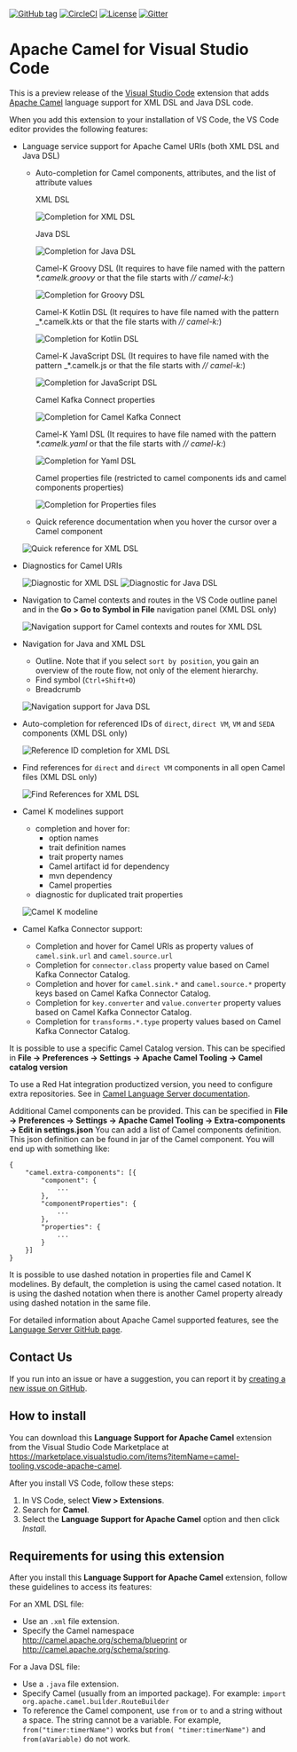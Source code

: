 [![GitHub tag](https://img.shields.io/github/tag/camel-tooling/camel-lsp-client-vscode.svg?style=plastic)]()
[![CircleCI](https://circleci.com/gh/camel-tooling/camel-lsp-client-vscode.svg?style=shield)](https://circleci.com/gh/camel-tooling/camel-lsp-client-vscode)
[![License](https://img.shields.io/badge/license-Apache%202-blue.svg)]()
[![Gitter](https://img.shields.io/gitter/room/camel-tooling/Lobby.js.svg)](https://gitter.im/camel-tooling/Lobby)

# Apache Camel for Visual Studio Code

This is a preview release of the [Visual Studio Code](https://code.visualstudio.com/) extension that adds [Apache Camel](http://camel.apache.org/) language support for XML DSL and Java DSL code.

When you add this extension to your installation of VS Code, the VS Code editor provides the following features:

* Language service support for Apache Camel URIs (both XML DSL and Java DSL)

   * Auto-completion for Camel components, attributes, and the list of attribute values

     XML DSL

     ![Completion for XML DSL](./images/completion.gif "Completion for XML DSL")

     Java DSL

     ![Completion for Java DSL](./images/completionJava.gif "Completion for Java DSL")

	 Camel-K Groovy DSL (It requires to have file named with the pattern _*.camelk.groovy_ or that the file starts with _// camel-k:_)

     ![Completion for Groovy DSL](./images/completionGroovy.gif "Completion for Groovy DSL")

     Camel-K Kotlin DSL (It requires to have file named with the pattern _*.camelk.kts or that the file starts with _// camel-k:_)

     ![Completion for Kotlin DSL](./images/completionKotlin.gif "Completion for Kotlin DSL")

	 Camel-K JavaScript DSL (It requires to have file named with the pattern _*.camelk.js or that the file starts with _// camel-k:_)

     ![Completion for JavaScript DSL](./images/completionJavascript.gif "Completion for JavaScript DSL")

	 Camel Kafka Connect properties

	 ![Completion for Camel Kafka Connect](./images/completionCamelKafkaConnect.gif "Completion for Camel Kafka Connect")

	 Camel-K Yaml DSL (It requires to have file named with the pattern _*.camelk.yaml_ or that the file starts with _// camel-k:_)

     ![Completion for Yaml DSL](./images/completionYaml.gif "Completion for Yaml DSL")

     Camel properties file (restricted to camel components ids and camel components properties)

     ![Completion for Properties files](./images/completionProperties.gif "Completion for Properties files")

   * Quick reference documentation when you hover the cursor over a Camel component

    ![Quick reference for XML DSL](./images/hoverDoc.png "Quick Reference for XML DSL")

* Diagnostics for Camel URIs

    ![Diagnostic for XML DSL](./images/diagnostic.png "Diagnostic for XML DSL")
    ![Diagnostic for Java DSL](./images/diagnosticJava.png "Diagnostic for Java DSL")

* Navigation to Camel contexts and routes in the VS Code outline panel and in the **Go > Go to Symbol in File** navigation panel (XML DSL only)

  ![Navigation support for Camel contexts and routes for XML DSL](./images/navigationSymbol.gif "Navigation support for Camel contexts and routes for XML DSL")

* Navigation for Java and XML DSL
    * Outline. Note that if you select `sort by position`, you gain an overview of the route flow, not only of the element hierarchy.
    * Find symbol (`Ctrl+Shift+O`)
    * Breadcrumb

  ![Navigation support for Java DSL](./images/javaDocumentSymbol.gif "Navigation support for Java DSL")

* Auto-completion for referenced IDs of `direct`, `direct VM`, `VM` and `SEDA` components (XML DSL only)

  ![Reference ID completion for XML DSL](./images/directIdCompletion.png "Reference ID completion for XML DSL")

* Find references for `direct` and `direct VM` components in all open Camel files (XML DSL only)

  ![Find References for XML DSL](./images/findReference.gif "Find References for XML DSL")

* Camel K modelines support
  * completion and hover for:
    * option names
    * trait definition names
    * trait property names
    * Camel artifact id for dependency
    * mvn dependency
    * Camel properties
  * diagnostic for duplicated trait properties

  ![Camel K modeline](./images/camelk-modeline.gif "Camel K modeline")

* Camel Kafka Connector support:
  * Completion and hover for Camel URIs as property values of `camel.sink.url` and `camel.source.url`
  * Completion for `connector.class` property value based on Camel Kafka Connector Catalog.
  * Completion and hover for `camel.sink.*` and `camel.source.*` property keys based on Camel Kafka Connector Catalog.
  * Completion for `key.converter` and `value.converter` property values based on Camel Kafka Connector Catalog.
  * Completion for `transforms.*.type` property values based on Camel Kafka Connector Catalog.

It is possible to use a specific Camel Catalog version. This can be specified in **File -> Preferences -> Settings -> Apache Camel Tooling -> Camel catalog version**

To use a Red Hat integration productized version, you need to configure extra repositories. See in [Camel Language Server documentation](https://github.com/camel-tooling/camel-language-server/blob/master/README.md#specific-version-of-camel-catalog).

Additional Camel components can be provided. This can be specified in **File -> Preferences -> Settings -> Apache Camel Tooling -> Extra-components -> Edit in settings.json**
You can add a list of Camel components definition. This json definition can be found in jar of the Camel component. You will end up with something like:
```
{
	"camel.extra-components": [{
		"component": {
			...
		},
		"componentProperties": {
			...
		},
		"properties": {
			...
		}
	}]
}
```

It is possible to use dashed notation in properties file and Camel K modelines. By default, the completion is using the camel cased notation. It is using the dashed notation when there is another Camel property already using dashed notation in the same file.

For detailed information about Apache Camel supported features, see the [Language Server GitHub page](https://github.com/camel-tooling/camel-language-server#features).

## Contact Us
If you run into an issue or have a suggestion, you can report it by [creating a new issue on GitHub](https://github.com/camel-tooling/camel-lsp-client-vscode/issues).

## How to install
You can download this **Language Support for Apache Camel** extension from the Visual Studio Code Marketplace at https://marketplace.visualstudio.com/items?itemName=camel-tooling.vscode-apache-camel.

After you install VS Code, follow these steps:
1. In VS Code, select **View > Extensions**.
2. Search for **Camel**.
3. Select the **Language Support for Apache Camel** option and then click *Install*.

## Requirements for using this extension

After you install this **Language Support for Apache Camel** extension, follow these guidelines to access its features:

For an XML DSL file:
* Use an `.xml` file extension.
* Specify the Camel namespace http://camel.apache.org/schema/blueprint or http://camel.apache.org/schema/spring.

For a Java DSL file:
* Use a `.java` file extension.
* Specify Camel (usually from an imported package).
  For example: `import org.apache.camel.builder.RouteBuilder`
* To reference the Camel component, use `from` or `to` and a string without a space. The string cannot be a variable. For example, `from("timer:timerName")` works but `from( "timer:timerName")` and `from(aVariable)` do not work.

